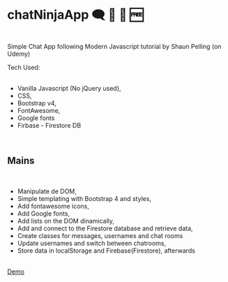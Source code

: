 # chatNinjaApp 🗨 📨 📝 🆓

  <br>
  Simple Chat App following Modern Javascript tutorial by Shaun Pelling (on Udemy)

  Tech Used:  
  <br>
  <ul>
    <li>Vanilla Javascript (No jQuery used),</li>
    <li>CSS,</li>
    <li>Bootstrap v4,</li>
    <li>FontAwesome,</li>
    <li>Google fonts</li>
    <li>Firbase - Firestore DB</li>
  </ul>
  <br>
  
## Mains
<br>
  <ul>
    <li>Manipulate de DOM,</li>
    <li>Simple templating with Bootstrap 4 and styles,</li>
    <li>Add fontawesome icons,</li>
    <li>Add Google fonts,</li>
    <li>Add lists on the DOM dinamically,</li>
    <li>Add and connect to the Firestore database and retrieve data,</li>
    <li>Create classes for messages, usernames and chat rooms</li>
    <li>Update usernames and switch between chatrooms,</li>
    <li>Store data in localStorage and Firebase(Firestore), afterwards</li>
  </ul>
<br>
<a href="https://vluciano8.github.io/chatNinjaApp/">Demo</a>
